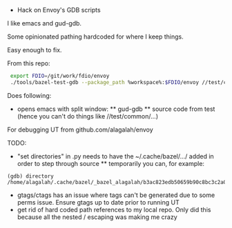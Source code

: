 * Hack on Envoy's GDB scripts

I like emacs and gud-gdb.

Some opinionated pathing hardcoded for where I keep things.

Easy enough to fix.

From this repo:

```bash
 export FDIO=/git/work/fdio/envoy 
 ./tools/bazel-test-gdb --package_path %workspace%:$FDIO/envoy //test/common/http:async_client_impl_test --test_env=ENVOY_IP_TEST_VERSIONS=v4only -c dbg
```

Does following:
* opens emacs with split window:
** gud-gdb
** source code from test (hence you can't do things like //test/common/...)


For debugging UT from github.com/alagalah/envoy

TODO:
* "set directories" in .py needs to have the ~/.cache/bazel/.../<UUID> added in order to step through source
** temporarily you can, for example:
```
(gdb) directory  /home/alagalah/.cache/bazel/_bazel_alagalah/b3ac823edb50659b90c8bc3c2a07ed24
```
* gtags/ctags has an issue where tags can't be generated due to some perms issue. Ensure gtags up to date prior to running UT
* get rid of hard coded path references to my local repo. Only did this because all the nested / escaping was making me crazy
